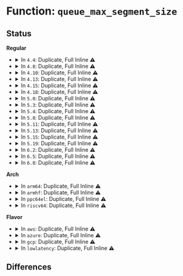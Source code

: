 # Function: <code>queue_max_segment_size</code>

## Status
<b>Regular</b>
<ul>
<li>
<details>
<summary>In <code>4.4</code>: Duplicate, Full Inline ⚠️</summary>

**Collision:** Static Duplication

**Inline:** Full

**Transformation:** False

**Instances:**

```
In block/blk-sysfs.c (0)
Location: include/linux/blkdev.h:1185
Inline: True
```
```
In block/blk-merge.c (0)
Location: include/linux/blkdev.h:1185
Inline: True
```
```
In block/blk-integrity.c (0)
Location: include/linux/blkdev.h:1185
Inline: True
```
</details>
</li>
<li>
<details>
<summary>In <code>4.8</code>: Duplicate, Full Inline ⚠️</summary>

**Collision:** Static Duplication

**Inline:** Full

**Transformation:** False

**Instances:**

```
In block/blk-sysfs.c (0)
Location: include/linux/blkdev.h:1214
Inline: True
```
```
In block/blk-merge.c (0)
Location: include/linux/blkdev.h:1214
Inline: True
```
```
In block/blk-integrity.c (0)
Location: include/linux/blkdev.h:1214
Inline: True
```
</details>
</li>
<li>
<details>
<summary>In <code>4.10</code>: Duplicate, Full Inline ⚠️</summary>

**Collision:** Static Duplication

**Inline:** Full

**Transformation:** False

**Instances:**

```
In block/blk-sysfs.c (0)
Location: include/linux/blkdev.h:1379
Inline: True
```
```
In block/blk-merge.c (0)
Location: include/linux/blkdev.h:1379
Inline: True
```
```
In block/blk-integrity.c (0)
Location: include/linux/blkdev.h:1379
Inline: True
```
</details>
</li>
<li>
<details>
<summary>In <code>4.13</code>: Duplicate, Full Inline ⚠️</summary>

**Collision:** Static Duplication

**Inline:** Full

**Transformation:** False

**Instances:**

```
In block/blk-sysfs.c (0)
Location: include/linux/blkdev.h:1417
Inline: True
```
```
In block/blk-merge.c (0)
Location: include/linux/blkdev.h:1417
Inline: True
```
```
In block/blk-integrity.c (0)
Location: include/linux/blkdev.h:1417
Inline: True
```
</details>
</li>
<li>
<details>
<summary>In <code>4.15</code>: Duplicate, Full Inline ⚠️</summary>

**Collision:** Static Duplication

**Inline:** Full

**Transformation:** False

**Instances:**

```
In block/blk-sysfs.c (0)
Location: include/linux/blkdev.h:1432
Inline: True
```
```
In block/blk-merge.c (0)
Location: include/linux/blkdev.h:1432
Inline: True
```
```
In block/blk-integrity.c (0)
Location: include/linux/blkdev.h:1432
Inline: True
```
</details>
</li>
<li>
<details>
<summary>In <code>4.18</code>: Duplicate, Full Inline ⚠️</summary>

**Collision:** Static Duplication

**Inline:** Full

**Transformation:** False

**Instances:**

```
In block/blk-sysfs.c (0)
Location: include/linux/blkdev.h:1472
Inline: True
```
```
In block/blk-merge.c (0)
Location: include/linux/blkdev.h:1472
Inline: True
```
```
In block/blk-integrity.c (0)
Location: include/linux/blkdev.h:1472
Inline: True
```
</details>
</li>
<li>
<details>
<summary>In <code>5.0</code>: Duplicate, Full Inline ⚠️</summary>

**Collision:** Static Duplication

**Inline:** Full

**Transformation:** False

**Instances:**

```
In block/blk-sysfs.c (0)
Location: include/linux/blkdev.h:1251
Inline: True
```
```
In block/blk-merge.c (0)
Location: include/linux/blkdev.h:1251
Inline: True
```
```
In block/blk-integrity.c (0)
Location: include/linux/blkdev.h:1251
Inline: True
```
</details>
</li>
<li>
<details>
<summary>In <code>5.3</code>: Duplicate, Full Inline ⚠️</summary>

**Collision:** Static Duplication

**Inline:** Full

**Transformation:** False

**Instances:**

```
In block/bio.c (0)
Location: include/linux/blkdev.h:1265
Inline: True
```
```
In block/blk-sysfs.c (0)
Location: include/linux/blkdev.h:1265
Inline: True
```
```
In block/blk-merge.c (0)
Location: include/linux/blkdev.h:1265
Inline: True
```
```
In block/blk-integrity.c (0)
Location: include/linux/blkdev.h:1265
Inline: True
```
```
In drivers/scsi/scsi_lib.c (0)
Location: include/linux/blkdev.h:1265
Inline: True
```
</details>
</li>
<li>
<details>
<summary>In <code>5.4</code>: Duplicate, Full Inline ⚠️</summary>

**Collision:** Static Duplication

**Inline:** Full

**Transformation:** False

**Instances:**

```
In block/bio.c (0)
Location: include/linux/blkdev.h:1292
Inline: True
```
```
In block/blk-sysfs.c (0)
Location: include/linux/blkdev.h:1292
Inline: True
```
```
In block/blk-merge.c (0)
Location: include/linux/blkdev.h:1292
Inline: True
```
```
In block/blk-integrity.c (0)
Location: include/linux/blkdev.h:1292
Inline: True
```
```
In drivers/scsi/scsi_lib.c (0)
Location: include/linux/blkdev.h:1292
Inline: True
```
</details>
</li>
<li>
<details>
<summary>In <code>5.8</code>: Duplicate, Full Inline ⚠️</summary>

**Collision:** Static Duplication

**Inline:** Full

**Transformation:** False

**Instances:**

```
In block/bio.c (ffffffff8153f599)
Location: include/linux/blkdev.h:1321
Inline: True
Inline callers:
  - block/bio.c:bio_add_hw_page
```
```
In block/blk-sysfs.c (ffffffff81546c65)
Location: include/linux/blkdev.h:1321
Inline: True
Inline callers:
  - block/blk-sysfs.c:queue_max_segment_size_show
```
```
In block/blk-merge.c (ffffffff8154b283)
Location: include/linux/blkdev.h:1321
Inline: True
Inline callers:
  - block/blk-merge.c:__blk_bios_map_sg
```
```
In block/blk-integrity.c (ffffffff815776b4)
Location: include/linux/blkdev.h:1321
Inline: True
Inline callers:
  - block/blk-integrity.c:blk_rq_map_integrity_sg
  - block/blk-integrity.c:blk_rq_count_integrity_sg
```
```
In drivers/scsi/scsi_lib.c (ffffffff81834b93)
Location: include/linux/blkdev.h:1321
Inline: True
Inline callers:
  - drivers/scsi/scsi_lib.c:__scsi_init_queue
```
</details>
</li>
<li>
<details>
<summary>In <code>5.11</code>: Duplicate, Full Inline ⚠️</summary>

**Collision:** Static Duplication

**Inline:** Full

**Transformation:** False

**Instances:**

```
In block/bio.c (ffffffff8155bda9)
Location: include/linux/blkdev.h:1419
Inline: True
Inline callers:
  - block/bio.c:bio_add_hw_page
```
```
In block/blk-sysfs.c (ffffffff81562959)
Location: include/linux/blkdev.h:1419
Inline: True
Inline callers:
  - block/blk-sysfs.c:queue_max_segment_size_show
```
```
In block/blk-merge.c (ffffffff815673ad)
Location: include/linux/blkdev.h:1419
Inline: True
Inline callers:
  - block/blk-merge.c:__blk_bios_map_sg
```
```
In block/blk-integrity.c (ffffffff81594290)
Location: include/linux/blkdev.h:1419
Inline: True
Inline callers:
  - block/blk-integrity.c:blk_rq_map_integrity_sg
  - block/blk-integrity.c:blk_rq_count_integrity_sg
```
```
In drivers/scsi/scsi_lib.c (ffffffff818455d3)
Location: include/linux/blkdev.h:1419
Inline: True
Inline callers:
  - drivers/scsi/scsi_lib.c:__scsi_init_queue
```
</details>
</li>
<li>
<details>
<summary>In <code>5.13</code>: Duplicate, Full Inline ⚠️</summary>

**Collision:** Static Duplication

**Inline:** Full

**Transformation:** False

**Instances:**

```
In block/bio.c (ffffffff81564407)
Location: include/linux/blkdev.h:1404
Inline: True
Inline callers:
  - block/bio.c:bio_add_hw_page
```
```
In block/blk-sysfs.c (ffffffff8156b009)
Location: include/linux/blkdev.h:1404
Inline: True
Inline callers:
  - block/blk-sysfs.c:queue_max_segment_size_show
```
```
In block/blk-merge.c (ffffffff8156f734)
Location: include/linux/blkdev.h:1404
Inline: True
Inline callers:
  - block/blk-merge.c:__blk_bios_map_sg
```
```
In block/blk-integrity.c (ffffffff8159b072)
Location: include/linux/blkdev.h:1404
Inline: True
Inline callers:
  - block/blk-integrity.c:blk_rq_map_integrity_sg
  - block/blk-integrity.c:blk_rq_count_integrity_sg
```
```
In drivers/scsi/scsi_lib.c (ffffffff81828743)
Location: include/linux/blkdev.h:1404
Inline: True
Inline callers:
  - drivers/scsi/scsi_lib.c:__scsi_init_queue
```
</details>
</li>
<li>
<details>
<summary>In <code>5.15</code>: Duplicate, Full Inline ⚠️</summary>

**Collision:** Static Duplication

**Inline:** Full

**Transformation:** False

**Instances:**

```
In block/bio.c (ffffffff815c8897)
Location: include/linux/blkdev.h:1379
Inline: True
```
```
In block/blk-sysfs.c (ffffffff815cf279)
Location: include/linux/blkdev.h:1379
Inline: True
Inline callers:
  - block/blk-sysfs.c:queue_max_segment_size_show
```
```
In block/blk-merge.c (ffffffff815d3dda)
Location: include/linux/blkdev.h:1379
Inline: True
Inline callers:
  - block/blk-merge.c:__blk_bios_map_sg
```
```
In block/blk-integrity.c (ffffffff816032d0)
Location: include/linux/blkdev.h:1379
Inline: True
Inline callers:
  - block/blk-integrity.c:blk_rq_map_integrity_sg
  - block/blk-integrity.c:blk_rq_count_integrity_sg
```
```
In drivers/scsi/scsi_lib.c (ffffffff818b4043)
Location: include/linux/blkdev.h:1379
Inline: True
Inline callers:
  - drivers/scsi/scsi_lib.c:__scsi_init_queue
```
</details>
</li>
<li>
<details>
<summary>In <code>5.19</code>: Duplicate, Full Inline ⚠️</summary>

**Collision:** Static Duplication

**Inline:** Full

**Transformation:** False

**Instances:**

```
In block/bio.c (ffffffff8167372b)
Location: include/linux/blkdev.h:1190
Inline: True
Inline callers:
  - block/bio.c:bio_add_hw_page
```
```
In block/blk-sysfs.c (ffffffff8167a839)
Location: include/linux/blkdev.h:1190
Inline: True
Inline callers:
  - block/blk-sysfs.c:queue_max_segment_size_show
```
```
In block/blk-merge.c (ffffffff8167fc18)
Location: include/linux/blkdev.h:1190
Inline: True
Inline callers:
  - block/blk-merge.c:__blk_bios_map_sg
  - block/blk-merge.c:__blk_bios_map_sg
  - block/blk-merge.c:bvec_split_segs
```
```
In block/blk-integrity.c (ffffffff816b5b4f)
Location: include/linux/blkdev.h:1190
Inline: True
Inline callers:
  - block/blk-integrity.c:blk_rq_map_integrity_sg
  - block/blk-integrity.c:blk_rq_count_integrity_sg
```
```
In drivers/scsi/scsi_lib.c (ffffffff819ff083)
Location: include/linux/blkdev.h:1190
Inline: True
Inline callers:
  - drivers/scsi/scsi_lib.c:__scsi_init_queue
```
</details>
</li>
<li>
<details>
<summary>In <code>6.2</code>: Duplicate, Full Inline ⚠️</summary>

**Collision:** Static Duplication

**Inline:** Full

**Transformation:** False

**Instances:**

```
In block/bio.c (ffffffff8172f2eb)
Location: include/linux/blkdev.h:1138
Inline: True
Inline callers:
  - block/bio.c:bio_add_hw_page
```
```
In block/blk-sysfs.c (ffffffff81736dd9)
Location: include/linux/blkdev.h:1138
Inline: True
Inline callers:
  - block/blk-sysfs.c:queue_max_segment_size_show
```
```
In block/blk-merge.c (ffffffff8173cfa6)
Location: include/linux/blkdev.h:1138
Inline: True
Inline callers:
  - block/blk-merge.c:__blk_bios_map_sg
```
```
In block/blk-integrity.c (ffffffff81775dff)
Location: include/linux/blkdev.h:1138
Inline: True
Inline callers:
  - block/blk-integrity.c:blk_rq_map_integrity_sg
  - block/blk-integrity.c:blk_rq_count_integrity_sg
```
```
In drivers/scsi/scsi_lib.c (ffffffff81b7d655)
Location: include/linux/blkdev.h:1138
Inline: True
Inline callers:
  - drivers/scsi/scsi_lib.c:__scsi_init_queue
```
</details>
</li>
<li>
<details>
<summary>In <code>6.5</code>: Duplicate, Full Inline ⚠️</summary>

**Collision:** Static Duplication

**Inline:** Full

**Transformation:** False

**Instances:**

```
In block/bio.c (ffffffff8176b4a6)
Location: include/linux/blkdev.h:1119
Inline: True
Inline callers:
  - block/bio.c:bvec_try_merge_hw_page
```
```
In block/blk-sysfs.c (ffffffff81773599)
Location: include/linux/blkdev.h:1119
Inline: True
Inline callers:
  - block/blk-sysfs.c:queue_max_segment_size_show
```
```
In block/blk-merge.c (ffffffff8177953d)
Location: include/linux/blkdev.h:1119
Inline: True
Inline callers:
  - block/blk-merge.c:__blk_bios_map_sg
```
```
In block/blk-integrity.c (ffffffff817b5aaf)
Location: include/linux/blkdev.h:1119
Inline: True
Inline callers:
  - block/blk-integrity.c:blk_rq_map_integrity_sg
  - block/blk-integrity.c:blk_rq_count_integrity_sg
```
```
In drivers/scsi/scsi_lib.c (ffffffff81bd13e5)
Location: include/linux/blkdev.h:1119
Inline: True
Inline callers:
  - drivers/scsi/scsi_lib.c:__scsi_init_queue
```
</details>
</li>
<li>
<details>
<summary>In <code>6.8</code>: Duplicate, Full Inline ⚠️</summary>

**Collision:** Static Duplication

**Inline:** Full

**Transformation:** False

**Instances:**

```
In block/bio.c (ffffffff817ad9c5)
Location: include/linux/blkdev.h:1104
Inline: True
Inline callers:
  - block/bio.c:bio_add_hw_page
  - block/bio.c:bvec_try_merge_hw_page
```
```
In block/blk-sysfs.c (ffffffff817b5879)
Location: include/linux/blkdev.h:1104
Inline: True
Inline callers:
  - block/blk-sysfs.c:queue_max_segment_size_show
```
```
In block/blk-merge.c (ffffffff817bb90d)
Location: include/linux/blkdev.h:1104
Inline: True
Inline callers:
  - block/blk-merge.c:__blk_bios_map_sg
```
```
In block/blk-integrity.c (ffffffff817fa4bf)
Location: include/linux/blkdev.h:1104
Inline: True
Inline callers:
  - block/blk-integrity.c:blk_rq_map_integrity_sg
  - block/blk-integrity.c:blk_rq_count_integrity_sg
```
```
In drivers/scsi/scsi_lib.c (ffffffff81c26055)
Location: include/linux/blkdev.h:1104
Inline: True
Inline callers:
  - drivers/scsi/scsi_lib.c:__scsi_init_queue
```
</details>
</li>
</ul>
<b>Arch</b>
<ul>
<li>
<details>
<summary>In <code>arm64</code>: Duplicate, Full Inline ⚠️</summary>

**Collision:** Static Duplication

**Inline:** Full

**Transformation:** False

**Instances:**

```
In block/bio.c (0)
Location: include/linux/blkdev.h:1292
Inline: True
```
```
In block/blk-sysfs.c (0)
Location: include/linux/blkdev.h:1292
Inline: True
```
```
In block/blk-merge.c (0)
Location: include/linux/blkdev.h:1292
Inline: True
```
```
In block/blk-integrity.c (0)
Location: include/linux/blkdev.h:1292
Inline: True
```
```
In drivers/scsi/scsi_lib.c (0)
Location: include/linux/blkdev.h:1292
Inline: True
```
```
In drivers/mmc/core/queue.c (0)
Location: include/linux/blkdev.h:1292
Inline: True
```
</details>
</li>
<li>
<details>
<summary>In <code>armhf</code>: Duplicate, Full Inline ⚠️</summary>

**Collision:** Static Duplication

**Inline:** Full

**Transformation:** False

**Instances:**

```
In block/bio.c (c07881fc)
Location: include/linux/blkdev.h:1292
Inline: True
```
```
In block/blk-sysfs.c (c0792938)
Location: include/linux/blkdev.h:1292
Inline: True
Inline callers:
  - block/blk-sysfs.c:queue_max_segment_size_show
```
```
In block/blk-merge.c (c0796498)
Location: include/linux/blkdev.h:1292
Inline: True
Inline callers:
  - block/blk-merge.c:__blk_bios_map_sg
```
```
In block/blk-integrity.c (c07c5da8)
Location: include/linux/blkdev.h:1292
Inline: True
Inline callers:
  - block/blk-integrity.c:blk_rq_map_integrity_sg
  - block/blk-integrity.c:blk_rq_count_integrity_sg
```
```
In drivers/scsi/scsi_lib.c (c0a4a658)
Location: include/linux/blkdev.h:1292
Inline: True
Inline callers:
  - drivers/scsi/scsi_lib.c:__scsi_init_queue
```
```
In drivers/mmc/core/queue.c (c0c1dfe8)
Location: include/linux/blkdev.h:1292
Inline: True
Inline callers:
  - drivers/mmc/core/queue.c:mmc_init_queue
```
</details>
</li>
<li>
<details>
<summary>In <code>ppc64el</code>: Duplicate, Full Inline ⚠️</summary>

**Collision:** Static Duplication

**Inline:** Full

**Transformation:** False

**Instances:**

```
In block/bio.c (c00000000076b348)
Location: include/linux/blkdev.h:1292
Inline: True
```
```
In block/blk-sysfs.c (c000000000779c1c)
Location: include/linux/blkdev.h:1292
Inline: True
Inline callers:
  - block/blk-sysfs.c:queue_max_segment_size_show
```
```
In block/blk-merge.c (c00000000077eee8)
Location: include/linux/blkdev.h:1292
Inline: True
Inline callers:
  - block/blk-merge.c:__blk_bios_map_sg
```
```
In block/blk-integrity.c (c0000000007bd548)
Location: include/linux/blkdev.h:1292
Inline: True
Inline callers:
  - block/blk-integrity.c:blk_rq_map_integrity_sg
  - block/blk-integrity.c:blk_rq_count_integrity_sg
```
```
In drivers/scsi/scsi_lib.c (c000000000a30108)
Location: include/linux/blkdev.h:1292
Inline: True
Inline callers:
  - drivers/scsi/scsi_lib.c:__scsi_init_queue
```
</details>
</li>
<li>
<details>
<summary>In <code>riscv64</code>: Duplicate, Full Inline ⚠️</summary>

**Collision:** Static Duplication

**Inline:** Full

**Transformation:** False

**Instances:**

```
In block/bio.c (ffffffe00041e24c)
Location: include/linux/blkdev.h:1292
Inline: True
```
```
In block/blk-sysfs.c (ffffffe000426d76)
Location: include/linux/blkdev.h:1292
Inline: True
Inline callers:
  - block/blk-sysfs.c:queue_max_segment_size_show
```
```
In block/blk-merge.c (ffffffe00042a39c)
Location: include/linux/blkdev.h:1292
Inline: True
Inline callers:
  - block/blk-merge.c:__blk_bios_map_sg
```
```
In block/blk-integrity.c (ffffffe000450f4e)
Location: include/linux/blkdev.h:1292
Inline: True
Inline callers:
  - block/blk-integrity.c:blk_rq_map_integrity_sg
  - block/blk-integrity.c:blk_rq_count_integrity_sg
```
```
In drivers/scsi/scsi_lib.c (ffffffe0005de456)
Location: include/linux/blkdev.h:1292
Inline: True
Inline callers:
  - drivers/scsi/scsi_lib.c:__scsi_init_queue
```
```
In drivers/mmc/core/queue.c (ffffffe000719d6e)
Location: include/linux/blkdev.h:1292
Inline: True
Inline callers:
  - drivers/mmc/core/queue.c:mmc_init_queue
```
</details>
</li>
</ul>
<b>Flavor</b>
<ul>
<li>
<details>
<summary>In <code>aws</code>: Duplicate, Full Inline ⚠️</summary>

**Collision:** Static Duplication

**Inline:** Full

**Transformation:** False

**Instances:**

```
In block/bio.c (0)
Location: include/linux/blkdev.h:1292
Inline: True
```
```
In block/blk-sysfs.c (0)
Location: include/linux/blkdev.h:1292
Inline: True
```
```
In block/blk-merge.c (0)
Location: include/linux/blkdev.h:1292
Inline: True
```
```
In block/blk-integrity.c (0)
Location: include/linux/blkdev.h:1292
Inline: True
```
```
In drivers/scsi/scsi_lib.c (0)
Location: include/linux/blkdev.h:1292
Inline: True
```
</details>
</li>
<li>
<details>
<summary>In <code>azure</code>: Duplicate, Full Inline ⚠️</summary>

**Collision:** Static Duplication

**Inline:** Full

**Transformation:** False

**Instances:**

```
In block/bio.c (0)
Location: include/linux/blkdev.h:1292
Inline: True
```
```
In block/blk-sysfs.c (0)
Location: include/linux/blkdev.h:1292
Inline: True
```
```
In block/blk-merge.c (0)
Location: include/linux/blkdev.h:1292
Inline: True
```
```
In block/blk-integrity.c (0)
Location: include/linux/blkdev.h:1292
Inline: True
```
```
In drivers/scsi/scsi_lib.c (0)
Location: include/linux/blkdev.h:1292
Inline: True
```
</details>
</li>
<li>
<details>
<summary>In <code>gcp</code>: Duplicate, Full Inline ⚠️</summary>

**Collision:** Static Duplication

**Inline:** Full

**Transformation:** False

**Instances:**

```
In block/bio.c (0)
Location: include/linux/blkdev.h:1292
Inline: True
```
```
In block/blk-sysfs.c (0)
Location: include/linux/blkdev.h:1292
Inline: True
```
```
In block/blk-merge.c (0)
Location: include/linux/blkdev.h:1292
Inline: True
```
```
In block/blk-integrity.c (0)
Location: include/linux/blkdev.h:1292
Inline: True
```
```
In drivers/scsi/scsi_lib.c (0)
Location: include/linux/blkdev.h:1292
Inline: True
```
</details>
</li>
<li>
<details>
<summary>In <code>lowlatency</code>: Duplicate, Full Inline ⚠️</summary>

**Collision:** Static Duplication

**Inline:** Full

**Transformation:** False

**Instances:**

```
In block/bio.c (0)
Location: include/linux/blkdev.h:1292
Inline: True
```
```
In block/blk-sysfs.c (0)
Location: include/linux/blkdev.h:1292
Inline: True
```
```
In block/blk-merge.c (0)
Location: include/linux/blkdev.h:1292
Inline: True
```
```
In block/blk-integrity.c (0)
Location: include/linux/blkdev.h:1292
Inline: True
```
```
In drivers/scsi/scsi_lib.c (0)
Location: include/linux/blkdev.h:1292
Inline: True
```
</details>
</li>
</ul>

## Differences
